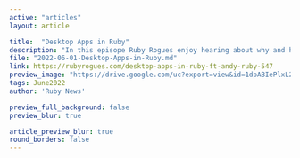```yaml
---
active: "articles"
layout: article

title:  "Desktop Apps in Ruby"
description: "In this episope Ruby Rogues enjoy hearing about why and how Andy created Glimmer, specific applications for implementation, comparison to other apps, DSL framework, using widgets within Glimmer, feature additives, testing, and various compatibilities."
file: "2022-06-01-Desktop-Apps-in-Ruby.md"
link: https://rubyrogues.com/desktop-apps-in-ruby-ft-andy-ruby-547 
preview_image: "https://drive.google.com/uc?export=view&id=1dpABIePlxL2IR49ivqXAMZapbR9_O94F"
tags: June2022
author: 'Ruby News'

preview_full_background: false
preview_blur: true

article_preview_blur: true
round_borders: false
---
```

